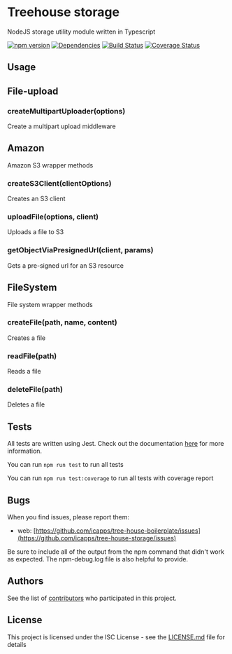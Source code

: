 # Treehouse storage

NodeJS storage utility module written in Typescript

[![npm version](https://badge.fury.io/js/tree-house-storage.svg)](https://badge.fury.io/js/tree-house-storage)
[![Dependencies](https://david-dm.org/icapps/tree-house-storage.svg)](https://david-dm.org/icapps/tree-house-storage.svg)
[![Build Status](https://travis-ci.org/icapps/tree-house-storage.svg?branch=master)](https://travis-ci.org/icapps/tree-house-storage)
[![Coverage Status](https://coveralls.io/repos/github/icapps/tree-house-storage/badge.svg)](https://coveralls.io/github/icapps/tree-house-storage)

## Usage

## File-upload

### createMultipartUploader(options)

Create a multipart upload middleware

## Amazon

Amazon S3 wrapper methods

### createS3Client(clientOptions)

Creates an S3 client

### uploadFile(options, client)

Uploads a file to S3

### getObjectViaPresignedUrl(client, params)

Gets a pre-signed url for an S3 resource

## FileSystem

File system wrapper methods

### createFile(path, name, content)

Creates a file

### readFile(path)

Reads a file

### deleteFile(path)

Deletes a file 


## Tests

All tests are written using Jest. Check out the documentation [here](https://jestjs.io/docs/en/getting-started) for more information.

  You can run `npm run test` to run all tests

  You can run `npm run test:coverage` to run all tests with coverage report

## Bugs

When you find issues, please report them:

- web: [https://github.com/icapps/tree-house-boilerplate/issues](https://github.com/icapps/tree-house-storage/issues)

Be sure to include all of the output from the npm command that didn't work as expected. The npm-debug.log file is also helpful to provide.

## Authors

See the list of [contributors](https://github.com/icapps/tree-house-storage/contributors) who participated in this project.

## License

This project is licensed under the ISC License - see the [LICENSE.md](LICENSE.md) file for details

